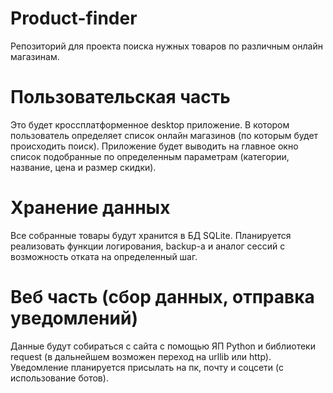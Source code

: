 # Product-finder
Репозиторий для проекта поиска нужных товаров по различным онлайн магазинам. 

# Пользовательская часть
Это будет кроссплатформенное desktop приложение. В котором пользователь определяет список онлайн магазинов (по которым будет происходить поиск). Приложение будет выводить на главное окно список подобранные по определенным параметрам (категории, название, цена и размер скидки).

# Хранение данных
Все собранные товары будут хранится в БД SQLite. Планируется реализовать функции логирования, backup-а и аналог сессий с возможность отката на определенный шаг.

# Веб часть (сбор данных, отправка уведомлений)
Данные будут собираться с сайта с помощью ЯП Python и библиотеки request (в дальнейшем возможен переход на urllib или http). Уведомление планируется присылать на пк, почту и соцсети (с использование ботов). 
